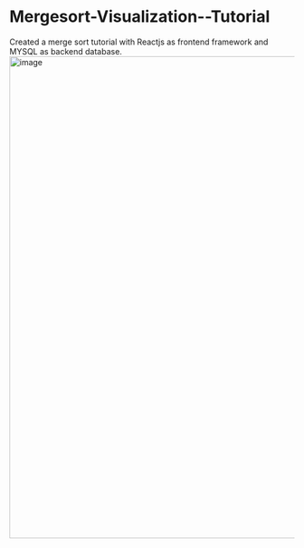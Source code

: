 # Mergesort-Visualization--Tutorial
Created a merge sort tutorial with Reactjs as frontend framework and MYSQL as backend database.
<img width="850" alt="image" src="https://user-images.githubusercontent.com/46071969/236844781-7147eef2-3eb2-425c-92d0-843c19a8732f.png">
